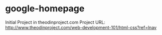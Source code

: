 # google-homepage
Initial Project in theodinproject.com
Project URL: http://www.theodinproject.com/web-development-101/html-css?ref=lnav
